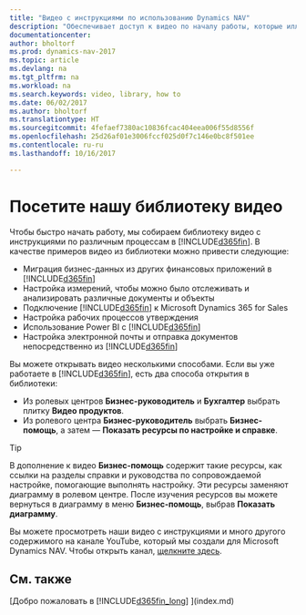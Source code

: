 ```yaml
---
title: "Видео с инструкциями по использованию Dynamics NAV"
description: "Обеспечивает доступ к видео по началу работы, которые иллюстрируют выполнение типовых задач."
documentationcenter: 
author: bholtorf
ms.prod: dynamics-nav-2017
ms.topic: article
ms.devlang: na
ms.tgt_pltfrm: na
ms.workload: na
ms.search.keywords: video, library, how to
ms.date: 06/02/2017
ms.author: bholtorf
ms.translationtype: HT
ms.sourcegitcommit: 4fefaef7380ac10836fcac404eea006f55d8556f
ms.openlocfilehash: 25d26af01e3006fccf025d0f7c146e0bc8f501ee
ms.contentlocale: ru-ru
ms.lasthandoff: 10/16/2017

---
```

# <a name="visit-our-video-library"></a>Посетите нашу библиотеку видео
Чтобы быстро начать работу, мы собираем библиотеку видео с инструкциями по различным процессам в [!INCLUDE[d365fin](includes/d365fin_md.md)]. В качестве примеров видео из библиотеки можно привести следующие:  

* Миграция бизнес-данных из других финансовых приложений в [!INCLUDE[d365fin](includes/d365fin_md.md)]  
* Настройка измерений, чтобы можно было отслеживать и анализировать различные документы и объекты
* Подключение [!INCLUDE[d365fin](includes/d365fin_md.md)] к Microsoft Dynamics 365 for Sales
* Настройка рабочих процессов утверждения  
* Использование Power BI с [!INCLUDE[d365fin](includes/d365fin_md.md)]  
* Настройка электронной почты и отправка документов непосредственно из [!INCLUDE[d365fin](includes/d365fin_md.md)]  

Вы можете открывать видео несколькими способами. Если вы уже работаете в [!INCLUDE[d365fin](includes/d365fin_md.md)], есть два способа открытия в библиотеки:

* Из ролевых центров **Бизнес-руководитель** и **Бухгалтер** выбрать плитку **Видео продуктов**.  
* Из ролевого центра **Бизнес-руководитель** выбрать **Бизнес-помощь**, а затем — **Показать ресурсы по настройке и справке**.  

> [!Tip]  
> В дополнение к видео **Бизнес-помощь** содержит такие ресурсы, как ссылки на разделы справки и руководства по сопровождаемой настройке, помогающие выполнять настройку. Эти ресурсы заменяют диаграмму в ролевом центре. После изучения ресурсов вы можете вернуться в диаграмму в меню **Бизнес-помощь**, выбрав **Показать диаграмму**.  
  
Вы можете просмотреть наши видео с инструкциями и много другого содержимого на канале YouTube, который мы создали для Microsoft Dynamics NAV. Чтобы открыть канал, [щелкните здесь](https://go.microsoft.com/fwlink/?linkid=851533).

## <a name="see-also"></a>См. также
[Добро пожаловать в [!INCLUDE[d365fin_long](includes/d365fin_long_md.md)] ](index.md)

